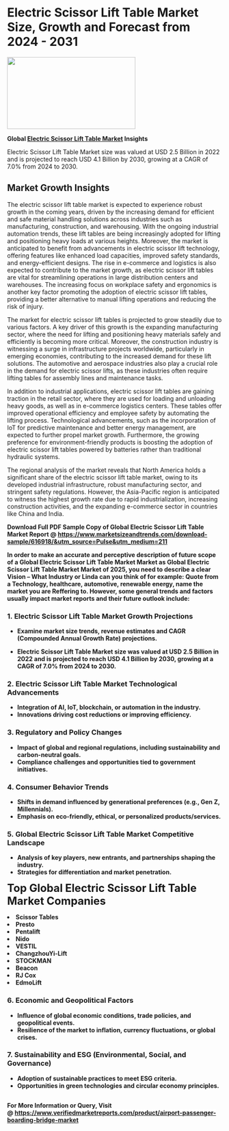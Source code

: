 <H1>Electric Scissor Lift Table Market Size, Growth and Forecast from 2024 - 2031</H1><img class="aligncenter size-medium wp-image-584254" src="https://thirdeyenews.in/wp-content/uploads/2024/09/Global-Market-Research-300x168.jpeg" alt="" width="300" height="168" /><p><strong>Global&nbsp;<a href="https://www.marketsizeandtrends.com/download-sample/616918/&amp;utm_source=Pulse&amp;utm_medium=211">Electric Scissor Lift Table Market</a> Insights</strong></p><p>Electric Scissor Lift Table Market size was valued at USD 2.5 Billion in 2022 and is projected to reach USD 4.1 Billion by 2030, growing at a CAGR of 7.0% from 2024 to 2030.</p><p><h2>Market Growth Insights</h2> <p>The electric scissor lift table market is expected to experience robust growth in the coming years, driven by the increasing demand for efficient and safe material handling solutions across industries such as manufacturing, construction, and warehousing. With the ongoing industrial automation trends, these lift tables are being increasingly adopted for lifting and positioning heavy loads at various heights. Moreover, the market is anticipated to benefit from advancements in electric scissor lift technology, offering features like enhanced load capacities, improved safety standards, and energy-efficient designs. The rise in e-commerce and logistics is also expected to contribute to the market growth, as electric scissor lift tables are vital for streamlining operations in large distribution centers and warehouses. The increasing focus on workplace safety and ergonomics is another key factor promoting the adoption of electric scissor lift tables, providing a better alternative to manual lifting operations and reducing the risk of injury.</p> <p><strong></strong></p> <p>The market for electric scissor lift tables is projected to grow steadily due to various factors. A key driver of this growth is the expanding manufacturing sector, where the need for lifting and positioning heavy materials safely and efficiently is becoming more critical. Moreover, the construction industry is witnessing a surge in infrastructure projects worldwide, particularly in emerging economies, contributing to the increased demand for these lift solutions. The automotive and aerospace industries also play a crucial role in the demand for electric scissor lifts, as these industries often require lifting tables for assembly lines and maintenance tasks.</p> <p>In addition to industrial applications, electric scissor lift tables are gaining traction in the retail sector, where they are used for loading and unloading heavy goods, as well as in e-commerce logistics centers. These tables offer improved operational efficiency and employee safety by automating the lifting process. Technological advancements, such as the incorporation of IoT for predictive maintenance and better energy management, are expected to further propel market growth. Furthermore, the growing preference for environment-friendly products is boosting the adoption of electric scissor lift tables powered by batteries rather than traditional hydraulic systems.</p> <p>The regional analysis of the market reveals that North America holds a significant share of the electric scissor lift table market, owing to its developed industrial infrastructure, robust manufacturing sector, and stringent safety regulations. However, the Asia-Pacific region is anticipated to witness the highest growth rate due to rapid industrialization, increasing construction activities, and the expanding e-commerce sector in countries like China and India.</p> <p><strong></p><p><span class=""><strong>Download Full PDF Sample Copy of Global Electric Scissor Lift Table Market Report</strong> @ <a href="https://www.marketsizeandtrends.com/download-sample/616918/&amp;utm_source=Pulse&amp;utm_medium=211" target="_blank">https://www.marketsizeandtrends.com/download-sample/616918/&amp;utm_source=Pulse&amp;utm_medium=211</a></span></p><p>In order to make an accurate and perceptive description of future scope of a Global&nbsp;Electric Scissor Lift Table Market Market as Global&nbsp;Electric Scissor Lift Table Market Market of 2025, you need to describe a clear Vision &ndash; What Industry or Linda can you think of for example: Quote from a Technology, healthcare, automotive, renewable energy, name the market you are Reffering to. However, some general trends and factors usually impact market reports and their future outlook include:</p><h3>1.&nbsp;<strong>Electric Scissor Lift Table Market Growth Projections</strong></h3><ul><li>Examine market size trends, revenue estimates and CAGR (Compounded Annual Growth Rate) projections.</li><li><p>Electric Scissor Lift Table Market size was valued at USD 2.5 Billion in 2022 and is projected to reach USD 4.1 Billion by 2030, growing at a CAGR of 7.0% from 2024 to 2030.</p></li></ul><h3>2.&nbsp;<strong>Electric Scissor Lift Table Market Technological Advancements</strong></h3><ul><li>Integration of AI, IoT, blockchain, or automation in the industry.</li><li>Innovations driving cost reductions or improving efficiency.</li></ul><h3>3.&nbsp;<strong>Regulatory and Policy Changes</strong></h3><ul><li>Impact of global and regional regulations, including sustainability and carbon-neutral goals.</li><li>Compliance challenges and opportunities tied to government initiatives.</li></ul><h3>4.&nbsp;<strong>Consumer Behavior Trends</strong></h3><ul><li>Shifts in demand influenced by generational preferences (e.g., Gen Z, Millennials).</li><li>Emphasis on eco-friendly, ethical, or personalized products/services.</li></ul><h3>5.&nbsp;<strong>Global Electric Scissor Lift Table Market Competitive Landscape</strong></h3><ul><li>Analysis of key players, new entrants, and partnerships shaping the industry.</li><li>Strategies for differentiation and market penetration.</li></ul><p data-pm-slice="1 1 []"><span style="color: inherit; font-family: inherit; font-size: 25px;">Top Global Electric Scissor Lift Table Market Companies</span></p><div class="" data-test-id=""><p><li>Scissor Tables</li><li> Presto</li><li> Pentalift</li><li> Nido</li><li> VESTIL</li><li> ChangzhouYi-Lift</li><li> STOCKMAN</li><li> Beacon</li><li> RJ Cox</li><li> EdmoLift</li></p></div><h3>6.&nbsp;<strong>Economic and Geopolitical Factors</strong></h3><ul><li>Influence of global economic conditions, trade policies, and geopolitical events.</li><li>Resilience of the market to inflation, currency fluctuations, or global crises.</li></ul><h3>7.&nbsp;<strong>Sustainability and ESG (Environmental, Social, and Governance)</strong></h3><ul><li>Adoption of sustainable practices to meet ESG criteria.</li><li>Opportunities in green technologies and circular economy principles.</li></ul><h2><strong style="font-size: 14px;">For More Information or Query, Visit @&nbsp;</strong><a style="background-color: #ffffff; font-size: 14px;" href="https://www.marketsizeandtrends.com/report/electric-scissor-lift-table-market/" target="_blank">https://www.verifiedmarketreports.com/product/airport-passenger-boarding-bridge-market</a></h2>
